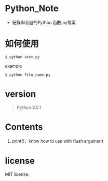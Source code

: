 # Python_Note
- 紀錄學習過的Python 函數.py檔案
# 如何使用
`$ python xxxx.py`

example

`$ python file_name.py`

# version
> Python 3.5.1

# Contents
1. print()，know how to use with flush argument

# license
MIT license.

